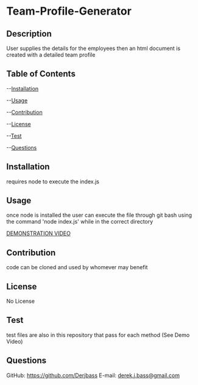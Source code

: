 # Team-Profile-Generator		
## Description
User supplies the details for the employees then an html document is created with a detailed team profile
## Table of Contents
--[Installation](#installation)

--[Usage](#usage)

--[Contribution](#contribution)

--[License](#license)

--[Test](#test)

--[Questions](#questions)

## Installation
requires node to execute the index.js
## Usage
once node is installed the user can execute the file through git bash using the command 'node index.js' while in the correct directory

[DEMONSTRATION VIDEO](https://watch.screencastify.com/v/t09MBnCD77ZDrVK2uQ05)
## Contribution
code can be cloned and used by whomever may benefit
## License
No License
## Test
test files are also in this repository that pass for each method (See Demo Video)
## Questions
GitHub: https://github.com/Derjbass
E-mail: derek.j.bass@gmail.com

